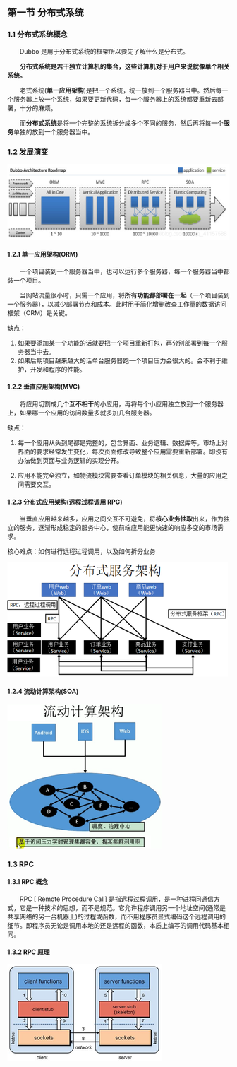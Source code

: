 ## 第一节 分布式系统


### 1.1 分布式系统概念

&emsp;&emsp;Dubbo 是用于分布式系统的框架所以要先了解什么是分布式。

&emsp;&emsp;**分布式系统是若干独立计算机的集合，这些计算机对于用户来说就像单个相关系统。**

&emsp;&emsp;老式系统(**单一应用架构**)是把一个系统，统一放到一个服务器当中。然后每一个服务器上放一个系统，如果要更新代码，每一个服务器上的系统都要重新去部署，十分的麻烦。

&emsp;&emsp;而**分布式系统**是将一个完整的系统拆分成多个不同的服务，然后再将每一个**服务**单独的放到一个服务器当中。


### 1.2 发展演变

<img src="./img9/01-dubbo-architecture.png" width=700>

#### 1.2.1 单一应用架构(ORM)

&emsp;&emsp;一个项目装到一个服务器当中，也可以运行多个服务器，每一个服务器当中都装一个项目。

&emsp;&emsp;当网站流量很小时，只需一个应用，将**所有功能都部署在一起**（一个项目装到一个服务器），以减少部署节点和成本。此时用于简化增删改查工作量的数据访问框架（ORM）是关键。

缺点：

1. 如果要添加某一个功能的话就要把一个项目重新打包，再分别部署到每一个服务器当中去。
2. 如果后期项目越来越大的话单台服务器跑一个项目压力会很大的。会不利于维护，开发和程序的性能。

#### 1.2.2 垂直应用架构(MVC)

&emsp;&emsp;将应用切割成几个**互不相干**的小应用，再将每个小应用独立放到一个服务器上，如果哪一个应用的访问数量多就多加几台服务器。

缺点：

1. 每一个应用从头到尾都是完整的，包含界面、业务逻辑、数据库等。市场上对界面的要求经常发生变化，每次页面修改导致整个应用需要重新部署。即没有办法做到页面与业务逻辑的实现分开。

2. 应用不能完全独立，如物流模块需要查看订单模块的相关信息，大量的应用之间需要交互。

#### 1.2.3 分布式应用架构(远程过程调用 RPC)

&emsp;&emsp;当垂直应用越来越多，应用之间交互不可避免，将**核心业务抽取**出来，作为独立的服务，逐渐形成稳定的服务中心，使前端应用能更快速的响应多变的市场需求。

核心难点：如何进行远程过程调用，以及如何拆分业务

<img src="./img9/02-distributed-architecture.png" width=500>

#### 1.2.4 流动计算架构(SOA)

<img src="./img9/03-flow-computer.png" width=350>


### 1.3 RPC 

#### 1.3.1  RPC 概念

&emsp;&emsp;RPC [ Remote Procedure Call] 是指远程过程调用，是一种进程问通信方式，它是一种技术的思想，而不是规范。它允许程序调用另一个地址空间(通常是共享网络的另一台机器上)的过程或函数，而不用程序员显式编码这个远程调用的细节。即程序员无论是调用本地的还是远程的函数，本质上编写的调用代码基本相同。

#### 1.3.2 RPC 原理

<img src="./img9/04-RPC-principle.png" width=350>



